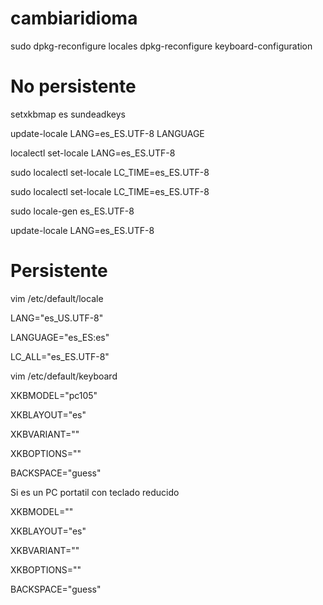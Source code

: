 # cambiaridioma

sudo dpkg-reconfigure locales
dpkg-reconfigure keyboard-configuration

# No persistente

setxkbmap es sundeadkeys

update-locale LANG=es_ES.UTF-8 LANGUAGE

localectl set-locale LANG=es_ES.UTF-8

sudo localectl set-locale LC_TIME=es_ES.UTF-8

sudo localectl set-locale LC_TIME=es_ES.UTF-8

sudo locale-gen es_ES.UTF-8

update-locale LANG=es_ES.UTF-8

# Persistente

vim /etc/default/locale

LANG="es_US.UTF-8"

LANGUAGE="es_ES:es"

LC_ALL="es_ES.UTF-8"


vim /etc/default/keyboard 

XKBMODEL="pc105"

XKBLAYOUT="es"

XKBVARIANT=""

XKBOPTIONS=""

BACKSPACE="guess"


Si es un PC portatil con teclado reducido 


XKBMODEL=""

XKBLAYOUT="es"

XKBVARIANT=""

XKBOPTIONS=""

BACKSPACE="guess"


